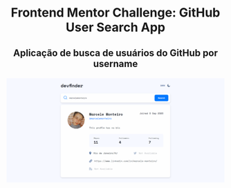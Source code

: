 # <h1 align="center">Frontend Mentor Challenge: GitHub User Search App</h1>

## <p align="center">Aplicação de busca de usuários do GitHub por username</p>

![Print do App](./src/assets/print.png)
